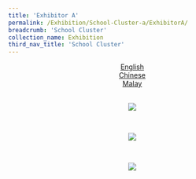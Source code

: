 ```yaml
---
title: 'Exhibitor A'
permalink: /Exhibition/School-Cluster-a/ExhibitorA/
breadcrumb: 'School Cluster'
collection_name: Exhibition
third_nav_title: 'School Cluster'
---
```


<div style="margin-top:auto;margin-bottom:auto;text-align:center;">
<div class="tab">
  <a href="#targ_1"><div style="display:block;" class="btnClass">English</div></a>
  <a href="#targ_2"><div style="display:block;" class="btnClass">Chinese</div></a>
  <a href="#targ_3"><div style="display:block;" class="btnClass">Malay</div></a>
 
 
  <div id="targ_1"><br/>
  <p><img src="/images/ExhibitorEnglish-template.jpg" ></p>
 </div>
  <div id="targ_2" class="content"><br/>
 <p><img src="/images/exhibitorchinese-template.jpg" ></p></div>
 
 <div id="targ_3"><br/>
  <p><img src="/images/ExhibitorMalay-template.jpg" ></p>
 </div>
 
 
 
</div>
</div>
